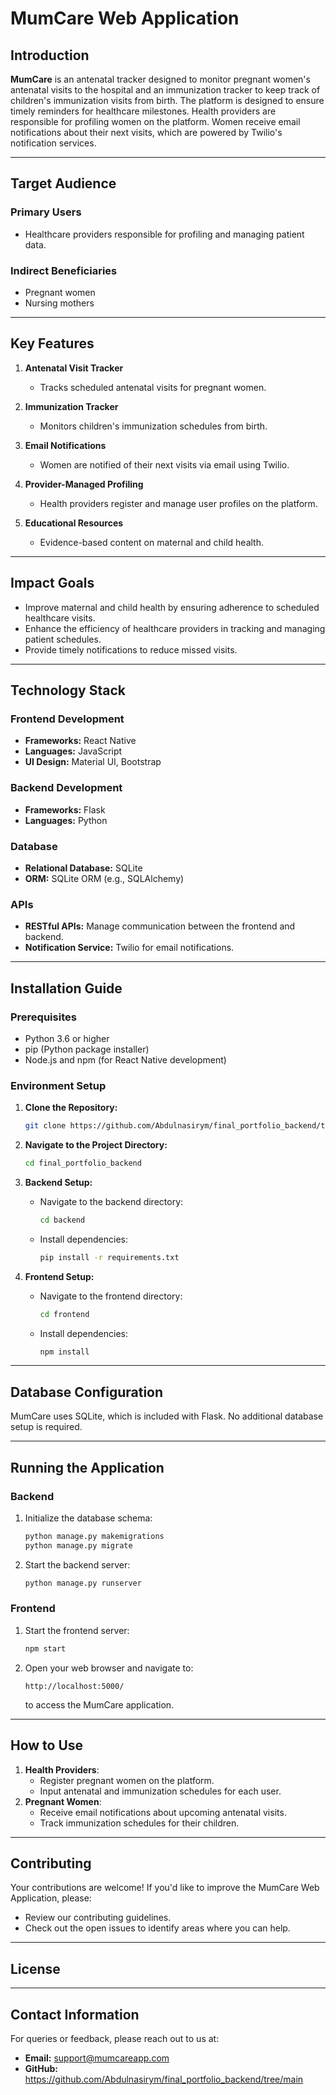 # MumCare Web Application

## Introduction
**MumCare** is an antenatal tracker designed to monitor pregnant women's antenatal visits to the hospital and an immunization tracker to keep track of children's immunization visits from birth. The platform is designed to ensure timely reminders for healthcare milestones. Health providers are responsible for profiling women on the platform. Women receive email notifications about their next visits, which are powered by Twilio's notification services.

---

## Target Audience

### Primary Users
- Healthcare providers responsible for profiling and managing patient data.

### Indirect Beneficiaries
- Pregnant women
- Nursing mothers

---

## Key Features

1. **Antenatal Visit Tracker**
   - Tracks scheduled antenatal visits for pregnant women.

2. **Immunization Tracker**
   - Monitors children's immunization schedules from birth.

3. **Email Notifications**
   - Women are notified of their next visits via email using Twilio.

4. **Provider-Managed Profiling**
   - Health providers register and manage user profiles on the platform.

5. **Educational Resources**
   - Evidence-based content on maternal and child health.

---

## Impact Goals

- Improve maternal and child health by ensuring adherence to scheduled healthcare visits.
- Enhance the efficiency of healthcare providers in tracking and managing patient schedules.
- Provide timely notifications to reduce missed visits.

---

## Technology Stack

### Frontend Development
- **Frameworks:** React Native
- **Languages:** JavaScript
- **UI Design:** Material UI, Bootstrap

### Backend Development
- **Frameworks:** Flask
- **Languages:** Python

### Database
- **Relational Database:** SQLite
- **ORM:** SQLite ORM (e.g., SQLAlchemy)

### APIs
- **RESTful APIs:** Manage communication between the frontend and backend.
- **Notification Service:** Twilio for email notifications.

---

## Installation Guide

### Prerequisites
- Python 3.6 or higher
- pip (Python package installer)
- Node.js and npm (for React Native development)

### Environment Setup
1. **Clone the Repository:**
   ```bash
   git clone https://github.com/Abdulnasirym/final_portfolio_backend/tree/main
2. **Navigate to the Project Directory:**
   ```bash
   cd final_portfolio_backend
   ```

3. **Backend Setup:**
   - Navigate to the backend directory:
     ```bash
     cd backend
     ```
   - Install dependencies:
     ```bash
     pip install -r requirements.txt
     ```

4. **Frontend Setup:**
   - Navigate to the frontend directory:
     ```bash
     cd frontend
     ```
   - Install dependencies:
     ```bash
     npm install
     ```

---

## Database Configuration
MumCare uses SQLite, which is included with Flask. No additional database setup is required.

---

## Running the Application

### Backend
1. Initialize the database schema:
   ```bash
   python manage.py makemigrations
   python manage.py migrate
   ```
2. Start the backend server:
   ```bash
   python manage.py runserver
   ```

### Frontend
1. Start the frontend server:
   ```bash
   npm start
   ```
2. Open your web browser and navigate to:
   ```
   http://localhost:5000/
   ```
   to access the MumCare application.

---

## How to Use
1. **Health Providers**:
   - Register pregnant women on the platform.
   - Input antenatal and immunization schedules for each user.
2. **Pregnant Women**:
   - Receive email notifications about upcoming antenatal visits.
   - Track immunization schedules for their children.

---

## Contributing
Your contributions are welcome! If you'd like to improve the MumCare Web Application, please:
- Review our contributing guidelines.
- Check out the open issues to identify areas where you can help.

---

## License


---

## Contact Information
For queries or feedback, please reach out to us at:
- **Email:** support@mumcareapp.com
- **GitHub:** https://github.com/Abdulnasirym/final_portfolio_backend/tree/main

